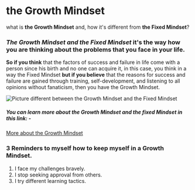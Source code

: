 # the Growth Mindset

what is **the Growth Mindset** and, how it's different from **the Fixed Mindset**?
### ***The Growth Mindset and the Fixed Mindset*** it's the way how you are thinking about the problems that you face in your life.

**So if you think** that the factors of success and failure in life come with a person since his birth and no one can acquire it, in this case, you think in a way the Fixed Mindset **but if you believe** that the reasons for success and failure are gained through training, self-development, and listening to all opinions without fanaticism, then you have the Growth Mindset.

![Picture different between the Growth Mindset and the Fixed Mindset](https://lh3.googleusercontent.com/proxy/FzNjctQtADOTfyXoZ5J4py3qfzHYrOCn-k2Xsc-nJ1owzYQX6baQcNwOxLajFvfrtn-Y4BXzE8MBwRaBnfDgwUJBJBzsF4DLygvjVU_yIdPEFM05YJip1W40lnSebocA2FhInvy0NwcIA8Y-HU9RVxGMScnFQ5RdEQF4tccqZsmbSUzLtsA)

##### You can learn more about the Growth Mindset and the fixed Mindset in this link: -
[More about the Growth Mindset](https://www.youtube.com/watch?v=-71zdXCMU6A)

### 3 Reminders to myself how to keep myself in a Growth Mindset.

1. I face my challenges bravely.
2. I stop seeking approval from others.
4. I try different learning tactics.